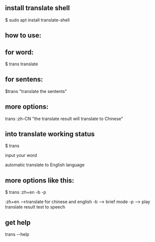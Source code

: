 ## install translate shell

$ sudo apt install translate-shell

## how to use:

## for word:
$ trans translate     
## for sentens:
$trans "translate the sentents"
## more options:
trans :zh-CN "the translate result will translate to Chinese"

## into translate working status

$ trans 

input your word

automatic translate to English language

## more options like this:
$ trans :zh+en -b -p

:zh+en -->translate for chinese and english 
-b --> brief mode
-p --> play translate result test to speech


## get help

trans --help
